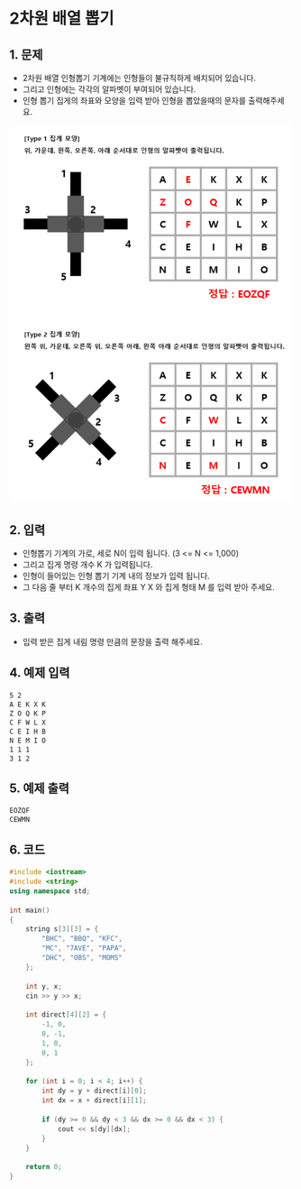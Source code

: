 # 2차원 배열 뽑기

## 1. 문제

- 2차원 배열 인형뽑기 기계에는 인형들이 불규칙하게 배치되어 있습니다.
- 그리고 인형에는 각각의 알파벳이 부여되어 있습니다. 
- 인형 뽑기 집게의 좌표와 모양을 입력 받아 인형을 뽑았을때의 문자를 출력해주세요.

<img src="./Array02.png" alt="Array" style="zoom:100%;" />

## 2. 입력
- 인형뽑기 기계의 가로, 세로 N이 입력 됩니다. (3 <= N <= 1,000)
- 그리고 집게 명령 개수 K 가 입력됩니다.
- 인형이 들어있는 인형 뽑기 기계 내의 정보가 입력 됩니다.
- 그 다음 줄 부터 K 개수의 집게 좌표 Y X 와 집게 형태 M 를 입력 받아 주세요.

## 3. 출력

- 입력 받은 집게 내림 명령 만큼의 문장을 출력 해주세요.

## 4. 예제 입력
```
5 2
A E K X K
Z O Q K P
C F W L X 
C E I H B
N E M I O
1 1 1
3 1 2
```

## 5. 예제 출력

```
EOZQF
CEWMN
```

## 6. 코드

```c++
#include <iostream>
#include <string>
using namespace std;

int main()
{
    string s[3][3] = {
        "BHC", "BBQ", "KFC",
        "MC", "7AVE", "PAPA",
        "DHC", "OBS", "MOMS"
    };

    int y, x;
    cin >> y >> x;

    int direct[4][2] = {
        -1, 0,
        0, -1,
        1, 0,
        0, 1
    };

    for (int i = 0; i < 4; i++) {
        int dy = y + direct[i][0];
        int dx = x + direct[i][1];

        if (dy >= 0 && dy < 3 && dx >= 0 && dx < 3) {
            cout << s[dy][dx];
        }
    }

    return 0;
}
```
